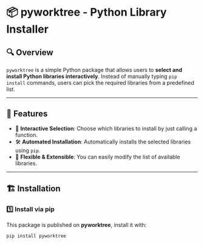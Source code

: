 # 📦 pyworktree - Python Library Installer

## 🔍 Overview
`pyworktree` is a simple Python package that allows users to **select and install Python libraries interactively**. Instead of manually typing `pip install` commands, users can pick the required libraries from a predefined list.

---

## 🚀 Features
- 📌 **Interactive Selection**: Choose which libraries to install by just calling a function.
- 🛠 **Automated Installation**: Automatically installs the selected libraries using `pip`.
- 🔄 **Flexible & Extensible**: You can easily modify the list of available libraries.

---

## 🏗 Installation

### **1️⃣ Install via pip**
This package is published on **pyworktree**, install it with:

```sh
pip install pyworktree
